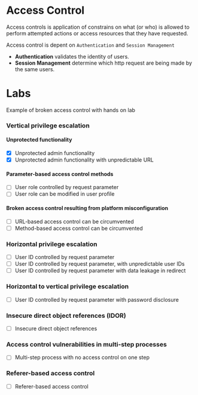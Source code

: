 # Access Control

Access controls is application of constrains on what (or who) is allowed to perform attempted actions or access resources that they have requested.

Access control is depent on `Authentication` and `Session Management`

- **Authentication** validates the identity of users.
- **Session Management** determine which http request are being made by the same users.

# Labs

Example of broken access control with hands on lab

### Vertical privilege escalation

#### Unprotected functionality  
- [x] Unprotected admin functionality
- [x] Unprotected admin functionality with unpredictable URL

#### Parameter-based access control methods 
- [ ] User role controlled by request parameter
- [ ] User role can be modified in user profile

#### Broken access control resulting from platform misconfiguration
- [ ] URL-based access control can be circumvented
- [ ] Method-based access control can be circumvented

### Horizontal privilege escalation
- [ ] User ID controlled by request parameter 
- [ ] User ID controlled by request parameter, with unpredictable user IDs 
- [ ] User ID controlled by request parameter with data leakage in redirect

### Horizontal to vertical privilege escalation
- [ ] User ID controlled by request parameter with password disclosure

### Insecure direct object references (IDOR)
- [ ] Insecure direct object references

### Access control vulnerabilities in multi-step processes
- [ ] Multi-step process with no access control on one step 

### Referer-based access control
- [ ] Referer-based access control